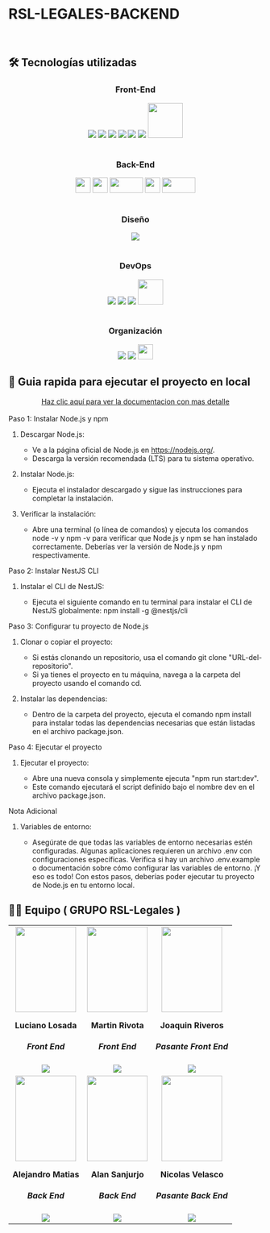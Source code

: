 # RSL-LEGALES-BACKEND

</p>
<br>

## 🛠️ Tecnologías utilizadas

<div align="center">
  <h3>Front-End</h3>
  <img src="https://img.shields.io/badge/React-20232A?style=for-the-badge&logo=react&logoColor=61DAFB"/>
  <img src="https://img.shields.io/badge/JavaScript-F7DF1E.svg?style=for-the-badge&logo=JavaScript&logoColor=black"/>
  <img src="https://img.shields.io/badge/TypeScript-2596be.svg?style=for-the-badge&logo=TypeScript&logoColor=white"/>
  <img src="https://img.shields.io/badge/HTML5-E34F26.svg?style=for-the-badge&logo=HTML5&logoColor=white"/>
  <img src="https://img.shields.io/badge/Tailwind_CSS-38B2AC?style=for-the-badge&logo=tailwind-css&logoColor=white"/>
  <img src="https://img.shields.io/badge/Redux-774abd?style=for-the-badge&logo=redux&logoColor=white"/>
  <img src="https://images.ctfassets.net/c63hsprlvlya/IacLLeOBR5WCvdCPqKuff/a57a4dc79978ad9e141972054ce9f71e/nextjs3.webp" width="69"/>
</div>
<br>

<div align="center">
  <h3>Back-End</h3>
  <img src="https://img.shields.io/badge/JavaScript-F7DF1E.svg?style=for-the-badge&logo=JavaScript&logoColor=black" height="30"/>
  <img src="https://img.shields.io/badge/TypeScript-2596be.svg?style=for-the-badge&logo=TypeScript&logoColor=white" height="30"/>
  <img src="https://help.wnpower.com/hc/article_attachments/24770768872077" width="66" height="30"/>
  <img src="https://res.cloudinary.com/dbqxzetyp/image/upload/v1728021653/logos/vatz66wyxkcjy6plsvyj.png" width="auto" height="30" />
  <img src="https://res.cloudinary.com/dbqxzetyp/image/upload/v1728021207/logos/oybqiwgnrp3ehkvl6iru.png" width="66" height="30"/>
</div>
<br>

<div align="center">
  <h3>Diseño</h3>
<img src="https://img.shields.io/badge/Figma-F24E1E?style=for-the-badge&logo=figma&logoColor=white"/>
</div>
<br>

<div align="center">
  <h3>DevOps</h3>
  <img src="https://img.shields.io/badge/Vercel-000000?style=for-the-badge&logo=vercel&logoColor=white"/>
  <img src="https://img.shields.io/badge/Render-%46E3B7.svg?style=for-the-badge&logo=render&logoColor=white"/>
  <img src="https://img.shields.io/badge/GitHub-100000?style=for-the-badge&logo=github&logoColor=white"/>
  <img src="https://media.heedjy.com/company/50bd40d9-7c91-4bfd-8066-c1706cc1f4c3?versionID=1686299073205" width="50"/>
</div>
<br>

<div align="center">
  <h3>Organización</h3>
  <img src="https://img.shields.io/badge/Slack-4A154B?style=for-the-badge&logo=slack&logoColor=white"/>
  <img src="https://img.shields.io/badge/Discord-7289DA?style=for-the-badge&logo=discord&logoColor=white"/>
  <img src="https://res.cloudinary.com/dymlngibj/image/upload/v1728431747/RTS/b8ozsngnm512qewdjma9.png" height="30"/>
</div>

## 🧭 Guia rapida para ejecutar el proyecto en local

<div align="center">
  <a href="https://docs.nestjs.com/">Haz clic aquí para ver la documentacion con mas detalle</a>
</div>
<br>
Paso 1: Instalar Node.js y npm

1. Descargar Node.js:

   - Ve a la página oficial de Node.js en https://nodejs.org/.
   - Descarga la versión recomendada (LTS) para tu sistema operativo.

2. Instalar Node.js:

   - Ejecuta el instalador descargado y sigue las instrucciones para completar la instalación.

3. Verificar la instalación:

   - Abre una terminal (o línea de comandos) y ejecuta los comandos node -v y npm -v para verificar que Node.js y npm se han instalado correctamente. Deberías ver la versión de Node.js y npm respectivamente.

 Paso 2: Instalar NestJS CLI

 1. Instalar el CLI de NestJS:

    - Ejecuta el siguiente comando en tu terminal para instalar el CLI de NestJS globalmente: npm install -g @nestjs/cli

Paso 3: Configurar tu proyecto de Node.js

1.  Clonar o copiar el proyecto:

    - Si estás clonando un repositorio, usa el comando git clone "URL-del-repositorio".
    - Si ya tienes el proyecto en tu máquina, navega a la carpeta del proyecto usando el comando cd.

2. Instalar las dependencias:

   - Dentro de la carpeta del proyecto, ejecuta el comando npm install para instalar todas las dependencias necesarias que están listadas en el archivo package.json.

Paso 4: Ejecutar el proyecto

1.  Ejecutar el proyecto:

    - Abre una nueva consola y simplemente ejecuta "npm run start:dev".
    - Este comando ejecutará el script definido bajo el nombre dev en el archivo package.json.

Nota Adicional

1.  Variables de entorno:

    - Asegúrate de que todas las variables de entorno necesarias estén configuradas. Algunas aplicaciones requieren un archivo .env con configuraciones específicas. Verifica si hay un archivo .env.example o documentación sobre cómo configurar las variables de entorno.
¡Y eso es todo! Con estos pasos, deberías poder ejecutar tu proyecto de Node.js en tu entorno local. 

## 👨‍💻 Equipo ( GRUPO RSL-Legales )

<table align="center">
<!-- Primera Front End -->
  <tr>
    <td>
      <div align="center">
        <a href="https://github.com/LucianoLosada23" target="_blank" rel="author">
          <img width="120" height="170" src="https://res.cloudinary.com/de9ojxknm/image/upload/v1723056820/Fotos%20Equipo/alrat1wjbn4vp7jis4mz.jpg"/>
        </a>
          <h4 style="margin-top: 1rem;">Luciano Losada</h4>
          <h5 style="margin-top: 1rem;">Front End</h5>
        <a href="https://github.com/LucianoLosada23" target="_blank">
          <img src="https://img.shields.io/static/v1?style=for-the-badge&message=GitHub&color=172B4D&logo=GitHub&logoColor=FFFFFF&label="/>
        </a>
      </div>
    </td>
    <td>
      <div align="center">
        <a href="https://github.com/MartyX265" target="_blank" rel="author">
          <img width="120" height="170" src="https://res.cloudinary.com/dymlngibj/image/upload/v1728430377/RTS/Perfiles/gze0hto7yiskh83hhwuk.jpg"/>
        </a>
          <h4 style="margin-top: 1rem;">Martin Rivota</h4>
          <h5 style="margin-top: 1rem;">Front End</h5>
        <a href="https://github.com/MartyX265" target="_blank">
          <img src="https://img.shields.io/static/v1?style=for-the-badge&message=GitHub&color=172B4D&logo=GitHub&logoColor=FFFFFF&label="/>
        </a>
      </div>
    </td>
        <td>
      <div align="center">
        <a href="https://github.com/joaquinriveros" target="_blank" rel="author">
          <img width="120" height="170" src="https://res.cloudinary.com/dymlngibj/image/upload/v1728427764/RTS/Perfiles/nq8m3qpluuqoqlqs3rlp.jpg"/>
        </a>
          <h4 style="margin-top: 1rem;">Joaquin Riveros</h4>
          <h5 style="margin-top: 1rem;">Pasante Front End</h5>
        <a href="https://github.com/joaquinriveros" target="_blank">
          <img src="https://img.shields.io/static/v1?style=for-the-badge&message=GitHub&color=172B4D&logo=GitHub&logoColor=FFFFFF&label="/>
        </a>
      </div>
    </td>
  </tr>
  <!-- Segunda fila Back End -->
  <tr>
    <td>
      <div align="center" >
        <a href="https://github.com/AJMattias" target="_blank" rel="author">
          <img width="120" height="170" src="https://res.cloudinary.com/dymlngibj/image/upload/v1728427764/RTS/Perfiles/wpczyjms5jkohzsbgpjp.jpg"/>
        </a>
          <h4 style="margin-top: 1rem;">Alejandro Matias</h4> 
          <h5 style="margin-top: 1rem;">Back End</h5>
        <a href="https://github.com/AJMattias" target="_blank">
          <img src="https://img.shields.io/static/v1?style=for-the-badge&message=GitHub&color=172B4D&logo=GitHub&logoColor=FFFFFF&label="/>
        </a>
      </div>
    </td>
    <td>
      <div align="center" >
        <a href="https://github.com/Alan934" target="_blank" rel="author">
          <img width="120" height="170" src="https://res.cloudinary.com/de9ojxknm/image/upload/v1723058043/Fotos%20Equipo/nj1z7yvlhuktqwabkjmi.jpg"/>
        </a>
          <h4 style="margin-top: 1rem;">Alan Sanjurjo</h4> 
          <h5 style="margin-top: 1rem;">Back End</h5>
        <a href="https://github.com/Alan934" target="_blank">
          <img src="https://img.shields.io/static/v1?style=for-the-badge&message=GitHub&color=172B4D&logo=GitHub&logoColor=FFFFFF&label="/>
        </a>
      </div>
    </td>
        <td>
      <div align="center" >
        <a href="https://github.com/VelascoNicolas" target="_blank" rel="author">
          <img width="120" height="170" src="https://res.cloudinary.com/dymlngibj/image/upload/v1728427764/RTS/Perfiles/znsur9hfoolnpewoehty.jpg"/>
        </a>
          <h4 style="margin-top: 1rem;">Nicolas Velasco</h4> 
          <h5 style="margin-top: 1rem;">Pasante Back End</h5>
        <a href="https://github.com/VelascoNicolas" target="_blank">
          <img src="https://img.shields.io/static/v1?style=for-the-badge&message=GitHub&color=172B4D&logo=GitHub&logoColor=FFFFFF&label="/>
        </a>
      </div>
    </td>
  </tr>
</table>